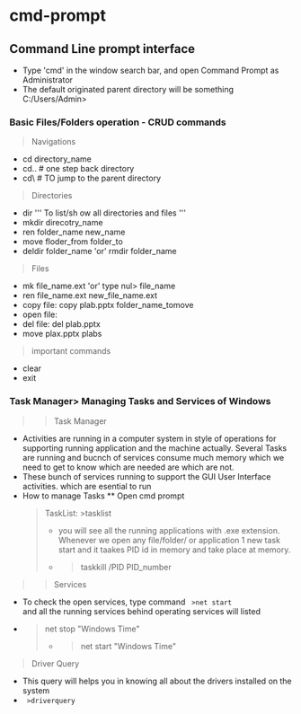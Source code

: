 # cmd-prompt
## Command Line prompt interface
- Type 'cmd' in the window search bar, and open Command Prompt as Administrator
- The default originated parent directory will be something C:/Users/Admin>
  
### Basic Files/Folders operation - CRUD commands
> Navigations
- cd directory_name
- cd..    # one step back directory
- cd\    # TO jump to the parent directory

> Directories
- dir   ''' To list/sh ow all directories and files '''
- mkdir direcotry_name
- ren folder_name new_name
- move floder_from folder_to
- deldir folder_name   'or'  rmdir folder_name

> Files
- mk file_name.ext 'or' type nul> file_name
- ren file_name.ext new_file_name.ext
- copy file: copy plab.pptx folder_name_tomove
- open file: 
- del file: del plab.pptx
- move plax.pptx plabs

> important commands
- clear
- exit


### Task Manager> Managing Tasks and Services of Windows
>> Task Manager
- Activities are running in a computer system in style of operations for supporting running application and the machine actually. Several Tasks are running and bucnch of services consume much memory which we need to get to know which are needed are which are not.
- These bunch of services running to support the GUI User Interface activities.  which are esential to run
- How to manage Tasks
  ** Open cmd prompt
  > TaskList: >tasklist
  > - you will see all the running applications with .exe extension. Whenever we open any file/folder/ or application 1 new task start and it taakes PID id in memory and take place at memory.
  > - >taskkill /PID PID_number
>> Services 
- To check the open services, type command <code> >net start </code> and all the running services behind operating services will listed
-  > net stop "Windows Time"
   > -  > net start "Windows Time"

> Driver Query
- This query will helps you in knowing all about the drivers installed on the system
- <code> >driverquery </code>


### 












